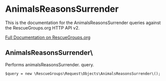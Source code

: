 # AnimalsReasonsSurrender

This is the documentation for the AnimalsReasonsSurrender queries against the RescueGroups.org HTTP API v2.

[Full Documentation on RescueGroups.org](https://userguide.rescuegroups.org/display/APIDG/Object+definitions#Objectdefinitions-animalsReasonsSurrender)

## AnimalsReasonsSurrender\

Performs animalsReasonsSurrender. query.

    $query = new \RescueGroups\Request\Objects\AnimalsReasonsSurrender\();


